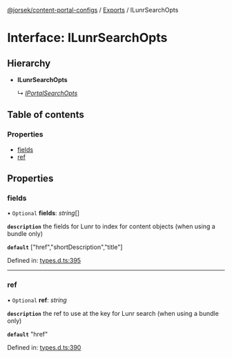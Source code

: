 [@jorsek/content-portal-configs](../README.md) / [Exports](../modules.md) / ILunrSearchOpts

# Interface: ILunrSearchOpts

## Hierarchy

* **ILunrSearchOpts**

  ↳ [*IPortalSearchOpts*](iportalsearchopts.md)

## Table of contents

### Properties

- [fields](ilunrsearchopts.md#fields)
- [ref](ilunrsearchopts.md#ref)

## Properties

### fields

• `Optional` **fields**: *string*[]

**`description`** the fields for Lunr to index for content objects (when using a bundle only)

**`default`** ["href","shortDescription","title"]

Defined in: [types.d.ts:395](https://github.com/Jorsek/content-portal-config/blob/a084865/types.d.ts#L395)

___

### ref

• `Optional` **ref**: *string*

**`description`** the ref to use at the key for Lunr search (when using a bundle only)

**`default`** "href"

Defined in: [types.d.ts:390](https://github.com/Jorsek/content-portal-config/blob/a084865/types.d.ts#L390)
